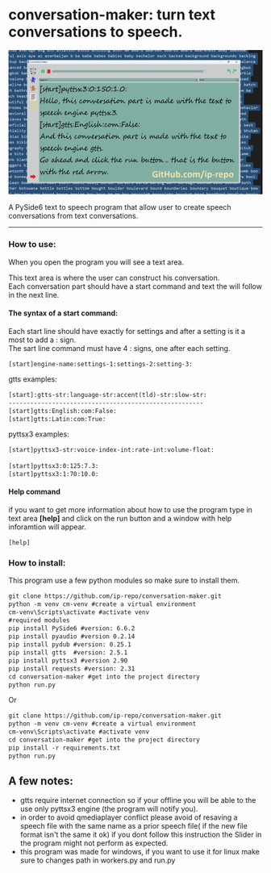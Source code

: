 # conversation-maker: turn text conversations to speech.

<img src="conversation-maker.png"></img>

A PySide6 text to speech program that allow user to create speech conversations from text conversations.
<hr>

### How to use:

When you open the program you will see a text area.

This text area is where the user can construct his conversation.<br>
Each conversation part should have a start command and text the will follow in the next line.

#### The syntax of a start command:<br>
Each start line should have exactly for settings and after a setting is it a most to add a : sign.<br>
The sart line command must have 4 : signs, one after each setting.

```console
[start]engine-name:settings-1:settings-2:setting-3:

```
gtts examples:
```console
[start]:gtts-str:language-str:accent(tld)-str:slow-str:
------------------------------------------------------
[start]gtts:English:com:False:
[start]gtts:Latin:com:True:
```
pyttsx3 examples:
```console
[start]pyttsx3-str:voice-index-int:rate-int:volume-float:

[start]pyttsx3:0:125:7.3:
[start]pyttsx3:1:70:10.0:
```
#### Help command
if you want to get more information about how to use the program type in text area **[help]**
and click on the run button and a window with help inforamtion will appear.

```console
[help]
```

### How to install:

This program use a few python modules so make sure to install them.
```console
git clone https://github.com/ip-repo/conversation-maker.git
python -m venv cm-venv #create a virtual environment 
cm-venv\Scripts\activate #activate venv
#required modules
pip install PySide6 #version: 6.6.2
pip install pyaudio #version 0.2.14
pip install pydub #version: 0.25.1
pip install gtts  #version: 2.5.1
pip install pyttsx3 #version 2.90
pip install requests #version: 2.31
cd conversation-maker #get into the project directory
python run.py

```
Or
```console
git clone https://github.com/ip-repo/conversation-maker.git
python -m venv cm-venv #create a virtual environment 
cm-venv\Scripts\activate #activate venv
cd conversation-maker #get into the project directory
pip install -r requirements.txt
python run.py

```
## A few notes:
- gtts require internet connection so if your offline you will be able to the use only pyttsx3 engine (the program will notify you).
- in order to avoid qmediaplayer conflict please avoid of resaving a speech file with the same name as a prior speech file( if the new file format isn't the same it ok) if you dont follow this instruction the Slider in the program might not perform as expected.
- this program was made for windows, if you want to use it for linux make sure to changes path in workers.py and run.py
  
